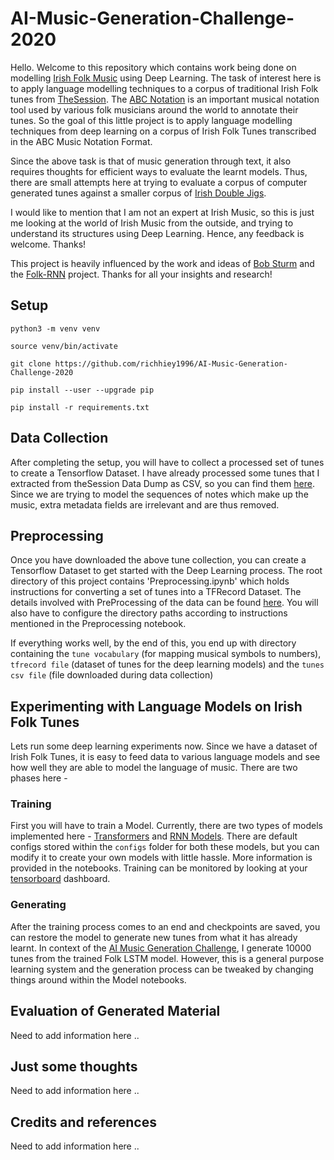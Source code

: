 # AI-Music-Generation-Challenge-2020

Hello. Welcome to this repository which contains work being done on modelling [Irish Folk Music](https://en.wikipedia.org/wiki/Irish_traditional_music) using Deep Learning. The task of interest here is to apply language modelling techniques to a corpus of traditional Irish Folk tunes from [TheSession](https://thesession.org/). The [ABC Notation](http://abcnotation.com/) is an important musical notation tool used by various folk musicians around the world to annotate their tunes. So the goal of this little project is to apply language modelling techniques from deep learning on a corpus of Irish Folk Tunes transcribed in the ABC Music Notation Format.

Since the above task is that of music generation through text, it also requires thoughts for efficient ways to evaluate the learnt models. Thus, there are small attempts here at trying to evaluate a corpus of computer generated tunes against a smaller corpus of [Irish Double Jigs](http://norbeck.nu/abc/book/). 

I would like to mention that I am not an expert at Irish Music, so this is just me looking at the world of Irish Music from the outside, and trying to understand its structures using Deep Learning. Hence, any feedback is welcome. Thanks!

This project is heavily influenced by the work and ideas of [Bob Sturm](https://www.kth.se/profile/bobs) and the [Folk-RNN](https://folkrnn.org/) project. Thanks for all your insights and research!


## Setup
`python3 -m venv venv`

`source venv/bin/activate`

`git clone https://github.com/richhiey1996/AI-Music-Generation-Challenge-2020`

`pip install --user --upgrade pip`

`pip install -r requirements.txt`

## Data Collection
After completing the setup, you will have to collect a processed set of tunes to create a Tensorflow Dataset. I have already processed some tunes that I extracted from theSession Data Dump as CSV, so you can find them [here](https://github.com/richhiey1996/AI-Music-Generation-Challenge-2020/wiki/Data-Collection). Since we are trying to model the sequences of notes which make up the music, extra metadata fields are irrelevant and are thus removed.

## Preprocessing
Once you have downloaded the above tune collection, you can create a Tensorflow Dataset to get started with the Deep Learning process. The root directory of this project contains 'Preprocessing.ipynb' which holds instructions for converting a set of tunes into a TFRecord Dataset. The details involved with PreProcessing of the data can be found [here](https://github.com/richhiey1996/AI-Music-Generation-Challenge-2020/wiki/Preprocessing). You will also have to configure the directory paths according to instructions mentioned in the Preprocessing notebook.

If everything works well, by the end of this, you end up with directory containing the `tune vocabulary` (for mapping musical symbols to numbers), `tfrecord file` (dataset of tunes for the deep learning models) and the `tunes csv file` (file downloaded during data collection)

## Experimenting with Language Models on Irish Folk Tunes
Lets run some deep learning experiments now. Since we have a dataset of Irish Folk Tunes, it is easy to feed data to various language models and see how well they are able to model the language of music. There are two phases here -

### Training
First you will have to train a Model. Currently, there are two types of models implemented here - [Transformers](https://en.wikipedia.org/wiki/Transformer_(machine_learning_model)) and [RNN Models](https://en.wikipedia.org/wiki/Recurrent_neural_network). There are default configs stored within the `configs` folder for both these models, but you can modify it to create your own models with little hassle. More information is provided in the notebooks. Training can be monitored by looking at your [tensorboard](https://www.tensorflow.org/tensorboard) dashboard.

### Generating
After the training process comes to an end and checkpoints are saved, you can restore the model to generate new tunes from what it has already learnt. In context of the [AI Music Generation Challenge](https://boblsturm.github.io/aimusic2020/MusicAI_Challenge_2020.pdf), I generate 10000 tunes from the trained Folk LSTM model. However, this is a general purpose learning system and the generation process can be tweaked by changing things around within the Model notebooks.

## Evaluation of Generated Material
Need to add information here ..

## Just some thoughts
Need to add information here ..

## Credits and references
Need to add information here ..
